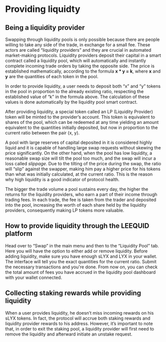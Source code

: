 # Providing liquidty

## Being a liquidity provider

Swapping through liquidity pools is only possible because there are people willing to take any side of the trade, in exchange for a small fee. These actors are called “liquidity providers” and they are crucial in automated market-making protocols. Liquidity providers deposit their capital in a smart contract called a liquidity pool, which will automatically and instantly complete incoming trade orders by taking the opposite side. The price is established mathematically, according to the formula **x \* y = k**, where **x** and **y** are the quantities of each token in the pool.

In order to provide liquidity, a user needs to deposit both “x” and “y” tokens in the pool in proportion to the already existing ratio, respecting the established value of “k” in the formula above. The calculation of these values is done automatically by the liquidity pool smart contract.

After providing liquidity, a special token called an LP (Liquidity Provider) token will be minted to the provider’s account. This token is equivalent to shares of the pool, which can be redeemed at any time yielding an amount equivalent to the quantities initially deposited, but now in proportion to the current ratio between the pair (x, y).

A pool with large reserves of capital deposited in it is considered highly liquid and it is capable of handling large swap requests without skewing the price significantly. On the other hand, when the pool has low liquidity, a reasonable swap size will tilt the pool too much, and the swap will incur a loss called _slippage_. Due to the tilting of the price during the swap, the ratio will “slip” against the swapper, making him pay a higher price for his tokens than what was initially calculated, at the current ratio. This is the reason why high liquidity is a good indicator of protocol health.

The bigger the trade volume a pool sustains every day, the higher the returns for the liquidity providers, who earn a part of their income through trading fees. In each trade, the fee is taken from the trader and deposited into the pool, increasing the worth of each share held by the liquidity providers, consequently making LP tokens more valuable.

## How to provide liquidity through the LEEQUID platform

Head over to “Swap” in the main menu and then to the “Liquidity Pool” tab. Here you will have the option to either add or remove liquidity. Before adding liquidity, make sure you have enough sLYX and LYX in your wallet. The interface will tell you the exact quantities for the current ratio. Submit the necessary transactions and you're done. From now on, you can check the total amount of fees you have accrued in the liquidity pool dashboard with your wallet connected.

## Collecting staking rewards while providing liquidity

When a user provides liquidity, he doesn’t miss incoming rewards on his sLYX tokens. In fact, the protocol will accrue both staking rewards and liquidity provider rewards to his address. However, it’s important to note that, in order to exit the staking pool, a liquidity provider will first need to remove the liquidity and afterward initiate an unstake request.
